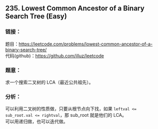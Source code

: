 ## 235. Lowest Common Ancestor of a Binary Search Tree (Easy)

### **链接**：
题目：https://leetcode.com/problems/lowest-common-ancestor-of-a-binary-search-tree/  
代码(github)：https://github.com/illuz/leetcode

### **题意**：

求一个搜索二叉树的 LCA（最近公共祖先）。

### **分析**：

可以利用二叉树的性质做，只要从根节点向下找，如果 `leftval <= sub_root.val <= rightval`，那 sub_root 就是他们的 LCA。  
可以用递归做，也可以迭代做。  


